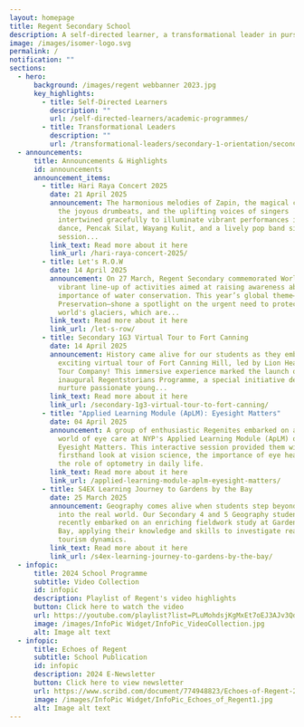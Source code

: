 ```yaml
---
layout: homepage
title: Regent Secondary School
description: A self-directed learner, a transformational leader in pursuit of excellence.
image: /images/isomer-logo.svg
permalink: /
notification: ""
sections:
  - hero:
      background: /images/regent webbanner 2023.jpg
      key_highlights:
        - title: Self-Directed Learners
          description: ""
          url: /self-directed-learners/academic-programmes/
        - title: Transformational Leaders
          description: ""
          url: /transformational-leaders/secondary-1-orientation/secondary-1-orientation-2024/
  - announcements:
      title: Announcements & Highlights
      id: announcements
      announcement_items:
        - title: Hari Raya Concert 2025
          date: 21 April 2025
          announcement: The harmonious melodies of Zapin, the magical chimes of Gamelan,
            the joyous drumbeats, and the uplifting voices of singers
            intertwined gracefully to illuminate vibrant performances in Malay
            dance, Pencak Silat, Wayang Kulit, and a lively pop band sing-along
            session...
          link_text: Read more about it here
          link_url: /hari-raya-concert-2025/
        - title: Let's R.O.W
          date: 14 April 2025
          announcement: On 27 March, Regent Secondary commemorated World Water Day with a
            vibrant line-up of activities aimed at raising awareness about the
            importance of water conservation. This year’s global theme—Glacier
            Preservation—shone a spotlight on the urgent need to protect the
            world's glaciers, which are...
          link_text: Read more about it here
          link_url: /let-s-row/
        - title: Secondary 1G3 Virtual Tour to Fort Canning
          date: 14 April 2025
          announcement: History came alive for our students as they embarked on an
            exciting virtual tour of Fort Canning Hill, led by Lion Heartlanders
            Tour Company! This immersive experience marked the launch of our
            inaugural Regentstorians Programme, a special initiative designed to
            nurture passionate young...
          link_text: Read more about it here
          link_url: /secondary-1g3-virtual-tour-to-fort-canning/
        - title: "Applied Learning Module (ApLM): Eyesight Matters"
          date: 04 April 2025
          announcement: A group of enthusiastic Regenites embarked on a deep dive into the
            world of eye care at NYP's Applied Learning Module (ApLM) on
            Eyesight Matters. This interactive session provided them with a
            firsthand look at vision science, the importance of eye health, and
            the role of optometry in daily life.
          link_text: Read more about it here
          link_url: /applied-learning-module-aplm-eyesight-matters/
        - title: S4EX Learning Journey to Gardens by the Bay
          date: 25 March 2025
          announcement: Geography comes alive when students step beyond the classroom and
            into the real world. Our Secondary 4 and 5 Geography students
            recently embarked on an enriching fieldwork study at Gardens by the
            Bay, applying their knowledge and skills to investigate real-world
            tourism dynamics.
          link_text: Read more about it here
          link_url: /s4ex-learning-journey-to-gardens-by-the-bay/
  - infopic:
      title: 2024 School Programme
      subtitle: Video Collection
      id: infopic
      description: Playlist of Regent's video highlights
      button: Click here to watch the video
      url: https://youtube.com/playlist?list=PLuMohdsjKgMxEt7oEJ3AJv3QdFJlNwxqA&si=oNn09CmJt_QveLe7
      image: /images/InfoPic Widget/InfoPic_VideoCollection.jpg
      alt: Image alt text
  - infopic:
      title: Echoes of Regent
      subtitle: School Publication
      id: infopic
      description: 2024 E-Newsletter
      button: Click here to view newsletter
      url: https://www.scribd.com/document/774948823/Echoes-of-Regent-2024
      image: /images/InfoPic Widget/InfoPic_Echoes_of_Regent1.jpg
      alt: Image alt text
---
```

